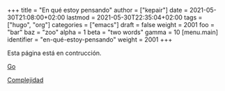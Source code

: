 +++
title = "En qué estoy pensando"
author = ["kepair"]
date = 2021-05-30T21:08:00+02:00
lastmod = 2021-05-30T22:35:04+02:00
tags = ["hugo", "org"]
categories = ["emacs"]
draft = false
weight = 2001
foo = "bar"
baz = "zoo"
alpha = 1
beta = "two words"
gamma = 10
[menu.main]
  identifier = "en-qué-estoy-pensando"
  weight = 2001
+++

Esta página está en contrucción.

[Go](/post/202103281215-go_el_juego/)

[Complejidad](/post/202103281215-go_el_juego/)
